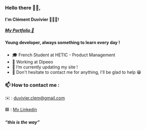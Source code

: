 
### Hello there 👋🏻,
#### I'm Clément Duvivier 🧑🏻‍💻!
##### <a href="https://cduvivier.dev">My Portfolio 👀</a>
#### Young developer, always something to learn every day !
### 
- 🎓 French Student at HETIC - Product Management
- 👀 Working at Dipeeo
- 🌱 I’m currently updating my site !
- 💬 Don't hesitate to contact me for anything, I'll be glad to help 😁
### 📫 How to contact me : 
✉️ : duvivier.clem@gmail.com

🟦 : <a href="https://www.linkedin.com/in/clementduvivier" target="_blank">My Linkedin</a>

##### <q>this is the way</q>
